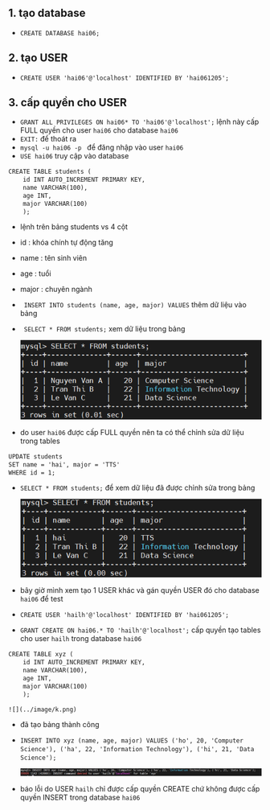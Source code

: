 ## 1. tạo database 
- `CREATE DATABASE hai06;` 
## 2. tạo USER 
- `CREATE USER 'hai06'@'localhost' IDENTIFIED BY 'hai061205';`
## 3. cấp quyền cho USER 
- `GRANT ALL PRIVILEGES ON hai06* TO 'hai06'@'localhost';` lệnh này cấp FULL quyền cho user `hai06` cho database `hai06`
- `EXIT:` để thoát ra 
- `mysql -u hai06 -p ` để đăng nhập vào user `hai06`
- `USE hai06` truy cập vào database

```
CREATE TABLE students (  
    id INT AUTO_INCREMENT PRIMARY KEY,   
    name VARCHAR(100),  
    age INT,   
    major VARCHAR(100)   
    );
```

- lệnh trên bảng students vs 4 cột
- id : khóa chính tự động tăng 
- name : tên sinh viên 
- age : tuổi 
- major : chuyên ngành 

- ` INSERT INTO students (name, age, major) VALUES` thêm dữ liệu vào bảng 
- ` SELECT * FROM students;` xem dữ liệu trong bảng 

  ![](../image/r.png)

- do user `hai06` được cấp FULL quyền nên ta có thể chỉnh sửa dữ liệu trong tables
 ```
 UPDATE students
 SET name = 'hai', major = 'TTS'
 WHERE id = 1;
 ```

- `SELECT * FROM students;` để xem dữ liệu đã được chỉnh sửa trong bảng 

  ![](../image/l.png)

- bây giờ mình xem tạo 1 USER khác và gán quyền USER đó cho database `hai06` để test 
- `CREATE USER 'hailh'@'localhost' IDENTIFIED BY 'hai061205';` 
- `GRANT CREATE ON hai06.* TO 'hailh'@'localhost';` cấp quyền tạo tables cho user `hailh` trong database `hai06`

```
CREATE TABLE xyz (     
    id INT AUTO_INCREMENT PRIMARY KEY,     
    name VARCHAR(100),     
    age INT,     
    major VARCHAR(100) 
    );
```

    ![](../image/k.png)
- đã tạo bảng thành công
- `INSERT INTO xyz (name, age, major) VALUES ('ho', 20, 'Computer Science'), ('ha', 22, 'Information Technology'), ('hi', 21, 'Data Science');`

    ![](../image/v.png)
- báo lỗi do USER `hailh` chỉ được cấp quyền CREATE chứ không được cấp quyền INSERT trong database `hai06` 
 










